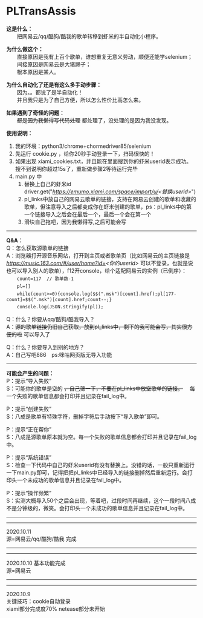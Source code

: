 # PLTransAssis


**这是什么：**  
　　把网易云/qq/酷狗/酷我的歌单转移到虾米的半自动化小程序。

**为什么做这个：**  
　　直接原因是我有上百个歌单，谁想重复无意义劳动，顺便还能学selenium；  
　　间接原因是网易云是大猪蹄子；  
　　根本原因是某人。

**为什么自动化了还是有这么多手动步骤：**  
　　因为。。都说了是半自动化！  
　　并且我只是为了自己方便，所以怎么性价比高怎么来。

**如果遇到了奇怪的问题：**  
　　~~都是因为我懒得写代码处理~~ 都处理了，没处理的是因为我没发现。

**使用说明：**　　
1. 我的环境：python3/chrome+chormedriver85/selenium  
2. 先运行 cookie.py ，给你20秒手动登录一下，扫码很快的！  
3. 如果出现 xiami_cookies.txt，并且能在里面搜到你的虾米userid表示成功。搜不到说明你超过15s了，重新做步骤2等待运行完毕  
4. main.py 中  
    1. 替换上自己的虾米id driver.get("*https://emumo.xiami.com/space/import/u/<替换userid>*")  
    2. pl_links中放自己的网易云歌单的链接，支持在网易云创建的歌单和收藏的歌单，但注意导入之后都变成你在虾米创建的歌单，ps：pl_links中的第一个链接导入之后会在最后一个，最后一个会在第一个  
    3. 滑块自己拖吧，因为我懒得写,之后可能会写

----------------------------------------------

**Q&A：**  
Q：怎么获取源歌单的链接  
A：浏览器打开源音乐网站，打开到主页或者歌单页（比如网易云的主页链接是 *https://music.163.com/#/user/home?id=<你的userid>* 可以不登录，也就是说也可以导入别人的歌单），f12开console，给个适配网易云的实例（已倒序）：  
　　``count=117  // 歌单数-1``  
　　``pl=[]``  
　　``while(count>=0){console.log($$(".msk")[count].href);pl[177-count]=$$(".msk")[count].href;count--;}``  
　　``console.log(JSON.stringify(pl));``  

Q：什么？你要从qq/酷狗/酷我导入？  
A：~~源的歌单链接仍旧自己获取，放到pl_links中，剩下的我可能会写，其实很方便的啦~~ 可以导入了

Q：什么？你要导入到别的地方？  
A：自己写吧886　ps:咪咕网页版无导入功能

----------------------------------------------

**可能会产生的问题：**  
P：提示“导入失败”  
S：可能你的歌单是空的 ~~，自己筛一下，不要在pl_links中放空歌单的链接。~~ 　每一个失败的歌单信息都会打印并且记录在fail_log中。  

P：提示“创建失败”  
S：八成是歌单有特殊字符，删掉字符后手动按下“导入歌单”即可。

P：提示“正在帮你”  
S：八成是源歌单原本就为空。每一个失败的歌单信息都会打印并且记录在fail_log中。

P：提示“系统错误”  
S：检查一下代码中自己的虾米userid有没有替换上。没错的话，一般只重新运行一下main.py即可，记得把把pl_links中已经导入的链接删掉然后重新运行。会打印头一个未成功的歌单信息并且记录在fail_log中。

P：提示“操作频繁”  
S：实测大概导入50个之后会出现，等着吧，过段时间再继续，这个一段时间八成不是分钟级的，微笑。会打印头一个未成功的歌单信息并且记录在fail_log中。

----------------------------------------------
----------------------------------------------

2020.10.11  
源=网易云/qq/酷狗/酷我 完成

----------------------------------------------
----------------------------------------------

2020.10.10 基本功能完成  
源=网易云

----------------------------------------------
----------------------------------------------

2020.10.9  
关键技巧：cookie自动登录  
xiami部分完成度70% netease部分未开始